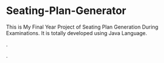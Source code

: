 # Seating-Plan-Generator

This is My Final Year Project of Seating Plan Generation During Examinations. It is totally developed using Java Language.












.



































































































































































































































































.






































